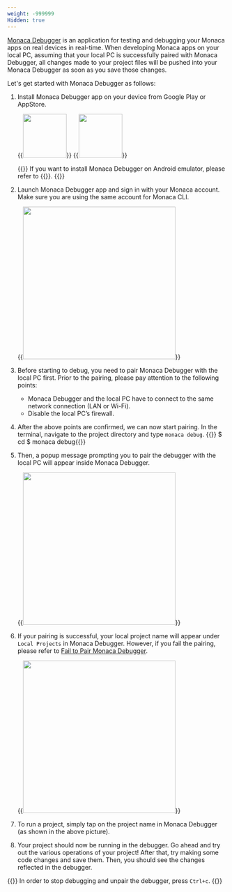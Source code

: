 ```yaml
---
weight: -999999
Hidden: true
---
```


[Monaca Debugger](/en/products_guide/debugger/) is an application for testing and debugging your Monaca apps on real devices in real-time. When developing Monaca apps on your local PC, assuming that your local PC is successfully paired with Monaca Debugger, all changes made to your project files will be pushed into your Monaca Debugger as soon as you save those changes.

Let's get started with Monaca Debugger as follows:

1.  Install Monaca Debugger app on your device from Google Play or AppStore.

    {{<img src="/images/monaca_ide/tutorial/testing_debugging/App_Store.jpg" width="100" link="https://itunes.apple.com/us/app/monaca/id550941371?mt=8">}}
    {{<img src="/images/monaca_ide/tutorial/testing_debugging/Google_play.png" width="100" link="https://play.google.com/store/apps/details?id=mobi.monaca.debugger&hl=en">}}

    {{<note>}}
    If you want to install Monaca Debugger on Android emulator, please refer to {{<link href="/en/products_guide/debugger/installation/debugger_emulator/" title="Monaca Debugger for Android Emulator">}}.
    {{</note>}}

2.  Launch Monaca Debugger app and sign in with your Monaca account. Make sure you are using the same account for Monaca CLI.

    {{<img src="/images/migration/debugger.png" width="350px">}}

3.  Before starting to debug, you need to pair Monaca Debugger with the local PC first. Prior to the pairing, please pay attention to the following points:

    - Monaca Debugger and the local PC have to connect to the same network connection (LAN or Wi-Fi).
    - Disable the local PC’s firewall.

4.  After the above points are confirmed, we can now start pairing. In the terminal, navigate to the project directory and type `monaca debug`.
    {{<highlight bash>}}
    $ cd <project dir>
    $ monaca debug{{</highlight>}}

1.  Then, a popup message prompting you to pair the debugger with the local PC will appear inside Monaca Debugger.

    {{<img src="/images/monaca_cli/tutorial/testing_debugging/2.png" width="350">}}

2.  If your pairing is successful, your local project name will appear under `Local Projects` in Monaca Debugger. However, if you fail the pairing, please refer to [Fail to Pair Monaca Debugger](/en/products_guide/debugger/troubleshooting/#fail-to-pair-monaca-debugger).

    {{<img src="/images/migration/debugger_cli.png" width="350">}}

3.  To run a project, simply tap on the project name in Monaca Debugger (as shown in the above picture).

4.  Your project should now be running in the debugger. Go ahead and try out the various operations of your project! After that, try making some code changes and save them. Then, you should see the changes reflected in the debugger.

{{<note>}}
In order to stop debugging and unpair the debugger, press <code>Ctrl+c</code>.
{{</note>}}
